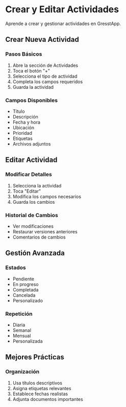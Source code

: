 # Crear y Editar Actividades

Aprende a crear y gestionar actividades en GresstApp.

## Crear Nueva Actividad

### Pasos Básicos
1. Abre la sección de Actividades
2. Toca el botón "+"
3. Selecciona el tipo de actividad
4. Completa los campos requeridos
5. Guarda la actividad

### Campos Disponibles
- Título
- Descripción
- Fecha y hora
- Ubicación
- Prioridad
- Etiquetas
- Archivos adjuntos

## Editar Actividad

### Modificar Detalles
1. Selecciona la actividad
2. Toca "Editar"
3. Modifica los campos necesarios
4. Guarda los cambios

### Historial de Cambios
- Ver modificaciones
- Restaurar versiones anteriores
- Comentarios de cambios

## Gestión Avanzada

### Estados
- Pendiente
- En progreso
- Completada
- Cancelada
- Personalizado

### Repetición
- Diaria
- Semanal
- Mensual
- Personalizada

## Mejores Prácticas

### Organización
1. Usa títulos descriptivos
2. Asigna etiquetas relevantes
3. Establece fechas realistas
4. Adjunta documentos importantes 
